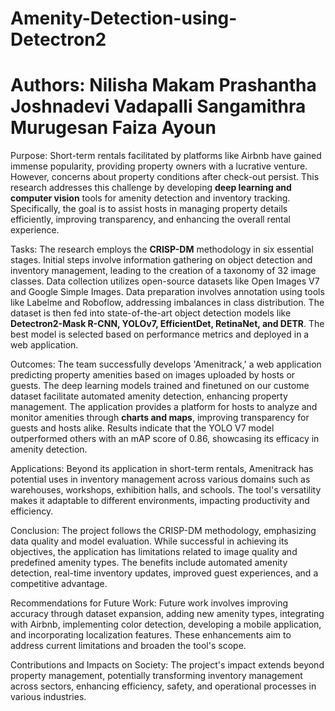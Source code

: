 # Amenity-Detection-using-Detectron2
# Authors: Nilisha Makam Prashantha Joshnadevi Vadapalli Sangamithra Murugesan Faiza Ayoun
Purpose:
Short-term rentals facilitated by platforms like Airbnb have gained immense popularity, providing property owners with a lucrative venture. However, concerns about property conditions after check-out persist. This research addresses this challenge by developing **deep learning and computer vision** tools for amenity detection and inventory tracking. Specifically, the goal is to assist hosts in managing property details efficiently, improving transparency, and enhancing the overall rental experience.

Tasks:
The research employs the **CRISP-DM** methodology in six essential stages. Initial steps involve information gathering on object detection and inventory management, leading to the creation of a taxonomy of 32 image classes. Data collection utilizes open-source datasets like Open Images V7 and Google Simple Images. Data preparation involves annotation using tools like Labelme and Roboflow, addressing imbalances in class distribution. The dataset is then fed into state-of-the-art object detection models like **Detectron2-Mask R-CNN, YOLOv7, EfficientDet, RetinaNet, and DETR**. The best model is selected based on performance metrics and deployed in a web application.

Outcomes:
The team successfully develops 'Amenitrack,' a web application predicting property amenities based on images uploaded by hosts or guests. The deep learning models trained and finetuned on our custome dataset facilitate automated amenity detection, enhancing property management. The application provides a platform for hosts to analyze and monitor amenities through **charts and maps**, improving transparency for guests and hosts alike. Results indicate that the YOLO V7 model outperformed others with an mAP score of 0.86, showcasing its efficacy in amenity detection.

Applications:
Beyond its application in short-term rentals, Amenitrack has potential uses in inventory management across various domains such as warehouses, workshops, exhibition halls, and schools. The tool's versatility makes it adaptable to different environments, impacting productivity and efficiency.

Conclusion:
The project follows the CRISP-DM methodology, emphasizing data quality and model evaluation. While successful in achieving its objectives, the application has limitations related to image quality and predefined amenity types. The benefits include automated amenity detection, real-time inventory updates, improved guest experiences, and a competitive advantage.

Recommendations for Future Work:
Future work involves improving accuracy through dataset expansion, adding new amenity types, integrating with Airbnb, implementing color detection, developing a mobile application, and incorporating localization features. These enhancements aim to address current limitations and broaden the tool's scope.

Contributions and Impacts on Society:
The project's impact extends beyond property management, potentially transforming inventory management across sectors, enhancing efficiency, safety, and operational processes in various industries.






